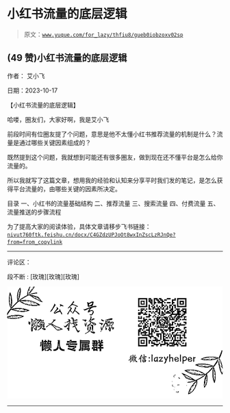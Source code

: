 # 小红书流量的底层逻辑

> 原文：[`www.yuque.com/for_lazy/thfiu8/gueb0iobzoxv02sp`](https://www.yuque.com/for_lazy/thfiu8/gueb0iobzoxv02sp)

## (49 赞)小红书流量的底层逻辑

作者： 艾小飞

日期：2023-10-17

【小红书流量的底层逻辑】

哈喽，圈友们，大家好啊，我是艾小飞

前段时间有位圈友提了个问题，意思是他不太懂小红书推荐流量的机制是什么？流量是通过哪些关键因素组成的？

既然提到这个问题，我就想到可能还有很多圈友，做到现在还不懂平台是怎么给你流量的。

所以我就写了这篇文章，想用我的经验和认知来分享平时我们发的笔记，是怎么获得平台流量的，由哪些关键的因素所决定。

目录
一、小红书的流量基础结构
二、推荐流量
三、搜索流量
四、付费流量
五、流量推送的步骤流程

为了提高大家的阅读体验，具体文章请移步飞书链接：[`nivut760ftk.feishu.cn/docx/C4GZdzUPJoOt8wxInZscLzRJnQe?from=from_copylink`](https://nivut760ftk.feishu.cn/docx/C4GZdzUPJoOt8wxInZscLzRJnQe?from=from_copylink)

* * *

评论区：

段不断 : [玫瑰][玫瑰][玫瑰]

![](img/1c37d505930596d12a88ab23e11aa07a.png)

* * *